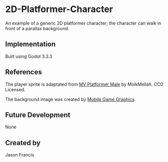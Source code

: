 # 2D-Platformer-Character

An example of a generic 2D platformer character; the character can walk in front of a parallax background.

## Implementation
Built using Godot 3.3.3

## References

The player sprite is adaptated from [MV Platformer Male](https://opengameart.org/content/mv-platformer-male-32x64) by MoikMellah. CC0 Licensed.

The background image was created by [Mobile Game Graphics](https://opengameart.org/content/3-parallax-backgrounds).

## Future Development
None

## Created by 
Jason Francis